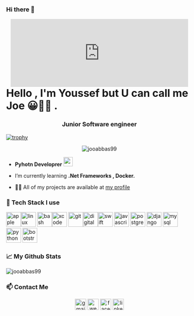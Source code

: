 ### Hi there 👋
<div align="center">
<iframe src="https://giphy.com/embed/26u4nJPf0JtQPdStq" width="480" height="184" frameBorder="0" class="giphy-embed" allowFullScreen></iframe></div>
<h1 align="center" style="display:inline">Hello , I'm Youssef but U can call me Joe 😀✌🏻 .</h1>
<h3 align="center">Junior Software engineer </h3>

[![trophy](https://github-profile-trophy.vercel.app/?username=jooabbas99)](https://github.com/jooabbas99/github-profile-trophy)

<p align="center"> <img src="https://komarev.com/ghpvc/?username=jooabbas99" alt="jooabbas99" /> </p>

-   **Pyhotn Developrer**     <img height="25" src="https://www.vectorlogo.zone/logos/python/python-icon.svg">

-  I’m currently learning **.Net Frameworks  , Docker.**

- 👨‍💻 All of my projects are available at [my profile](https://github.com/jooabbas99)



### 🔧 Tech Stack I use

<p align="left">  </p><img src="https://www.vectorlogo.zone/logos/apple/apple-icon.svg" alt="apple" width="40" height="40"/><img src="https://www.vectorlogo.zone/logos/linux/linux-icon.svg" alt="linux" width="40" height="40"/> <img src="https://www.vectorlogo.zone/logos/gnu_bash/gnu_bash-icon.svg" alt="bash" width="40" height="40"/><img src="https://www.vectorlogo.zone/logos/apple_xcode/apple_xcode-icon.svg" alt="xcode" width="40" height="40"/> <img src="https://www.vectorlogo.zone/logos/git-scm/git-scm-icon.svg" alt="git" width="40" height="40"/><img src="https://www.vectorlogo.zone/logos/digitalocean/digitalocean-icon.svg" alt="digitalocean" width="40" height="40"/><img src="https://www.vectorlogo.zone/logos/swift/swift-icon.svg" alt="swift" width="40" height="40"/> <img src="https://www.vectorlogo.zone/logos/javascript/javascript-icon.svg" alt="javascript" width="40" height="40"/> <img src="https://www.vectorlogo.zone/logos/postgresql/postgresql-icon.svg" alt="postgresql" width="40" height="40"/> <img src="https://www.vectorlogo.zone/logos/djangoproject/djangoproject-icon.svg" alt="django" width="40" height="40"/> <img src="https://www.vectorlogo.zone/logos/mysql/mysql-ar21.svg" alt="mysql" width="40" height="40"/> <img src="https://www.vectorlogo.zone/logos/python/python-icon.svg" alt="python" width="40" height="40"/> <img src="https://www.vectorlogo.zone/logos/getbootstrap/getbootstrap-icon.svg" alt="bootstrap" width="40" height="40"/> </p>


### 📈 My Github Stats

<img align="center" src="https://github-readme-stats.vercel.app/api?username=jooabbas99&show_icons=true" alt="jooabbas99" />


### 📫 Contact Me

<p align="center">
<a href="mailto:youssef.ahmedabbas99@gmail.com" target="blank"><img align="center" src="https://cdn.jsdelivr.net/npm/simple-icons@3.4.0/icons/gmail.svg" alt="gmail" height="30" width="30" /></a>
<a href="https://github.com/jooabbas99" target="blank"><img align="center" src="https://cdn.jsdelivr.net/npm/jam-icons@2.0.0/svg/link.svg" alt="website" height="30" width="30" /></a>
<a href="https://fb.com/joo.abs99" target="blank"><img align="center" src="https://cdn.jsdelivr.net/npm/simple-icons@3.0.1/icons/facebook.svg" alt="facebook" height="30" width="30" /></a>
<a href="https://linkedin.com/in/joeabbas99" target="blank"><img align="center" src="https://cdn.jsdelivr.net/npm/simple-icons@3.0.1/icons/linkedin.svg" alt="linkedIn" height="30" width="30" /></a>
